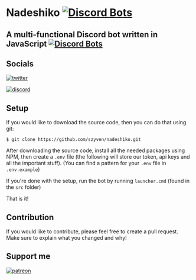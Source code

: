 # Nadeshiko [![Discord Bots](https://top.gg/api/widget/status/660428050282053635.svg)](https://top.gg/bot/660428050282053635)
## A multi-functional Discord bot written in JavaScript [![Discord Bots](https://top.gg/api/widget/servers/660428050282053635.svg)](https://top.gg/bot/660428050282053635)

## Socials

[![twitter](https://img.shields.io/badge/szyven%20-%231DA1F2.svg?&style=for-the-badge&logo=Twitter&logoColor=white)](https://twitter.com/szyven)


[![discord](https://img.shields.io/badge/Nadeshiko's%20CampsiteE%20-%237289DA.svg?&style=for-the-badge&logo=discord&logoColor=white)](https://discord.gg/h3cqnn2)

## Setup

If you would like to download the source code, then you can do that using git:

```
$ git clone https://github.com/szyven/nadeshiko.git
```

After downloading the source code, install all the needed packages using NPM, then create a `.env` file (the following will store our token, api keys and all the important stuff).
(You can find a pattern for your `.env` file in `.env.example`)

If you're done with the setup, run the bot by running `launcher.cmd` (found in the `src` folder)

That is it!

## Contribution

If you would like to contribute, please feel free to create a pull request. Make sure to explain what you changed and why!

## Support me

[![patreon](https://img.shields.io/badge/Patreon-F96854?style=for-the-badge&logo=patreon&logoColor=white)](https://patreon.com/ohniiko)
